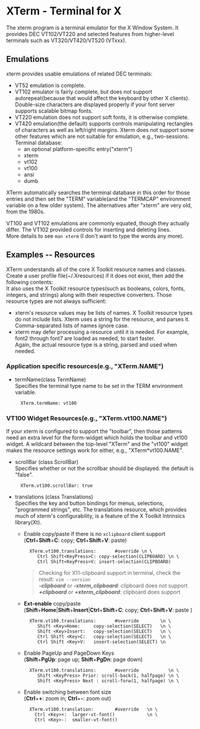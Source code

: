# XTerm - Terminal for X
  The xterm program is a terminal emulator for the X Window System. It provides DEC VT102/VT220 and selected features from higher-level terminals such as VT320/VT420/VT520 (VTxxx).  
  
  ## Emulations
  xterm provides usable emulations of related DEC terminals:
  * VT52 emulation is complete.
  * VT102 emulator is fairly complete, but does not support autorepeat(because that would affect the keyboard by other X clients).
    Double-size characters are displayed properly if your font server supports scalable bitmap fonts.
  * VT220 emulation does not support soft fonts, it is otherwise complete.
  * VT420 emulation(the default) supports controls manipulating rectangles of characters as well as left/right margins.
    Xterm does not support some other features which are not suitable for emulation, e.g., two-sessions.  
  Terminal database:
    * an optional platform-specific entry("xterm")
    * xterm
    * vt102
    * vt100
    * ansi
    * dumb
    
  XTerm automatically searches the terminal database in this order for those entries and then set the "TERM" variable(and the "TERMCAP" environment variable on a few older system). The alternatives after "xterm" are very old, from the 1980s.
   
  VT100 and VT102 emulations are commonly equated, though they actually differ. The VT102 provided controls for inserting and deleting lines.  
  More details to see `man xterm` (I don't want to type the words any more).
  
  ## Examples -- Resources
  XTerm understands all of the core X Toolkit resource names and classes.  
  Create a user profile file(~/.Xresources) if it does not exist, then add the following contents:   
  It also uses the X Toolkit resource types(such as booleans, colors, fonts, integers, and strings) along with their respective converters.
  Those resource types are not always sufficient:  
  * xterm's resource values may be lists of names. X Toolkit resource types do not include lists. Xterm uses a string for the resource, and parses it.  
  Comma-separated lists of names ignore case.    
  * xterm may defer processing a resource until it is needed. For example, font2 through font7 are loaded as needed, to start faster.  
  Again, the actual resource type is a string, parsed and used when needed.  
  
  ### Application specific resources(e.g., "XTerm.NAME")
  * termName(class TermName)  
    Specifies the terminal type name to be set in the TERM environment variable.
    ```
      XTerm.termName: vt100
    ```  
  
  ### VT100 Widget Resources(e.g., "XTerm.vt100.NAME") 
  If your xterm is configured to support the "toolbar", then those patterns need an extra level for the form-widget which holds the toolbar and vt100 widget. A wildcard between the top-level "XTerm" and the "vt100" widget makes the resource settings work for either, e.g., "XTerm*vt100.NAME".  
  * scrollBar (class ScrollBar)  
    Specifies whether or not the scrollbar should be displayed. the default is "false".  
    ```
      XTerm.vt100.scrollBar: true
    ```

  * translations (class Translations)  
    Specifies the key and button bindings for menus, selections, "programmed strings", etc. The translations resource, which provides much of xterm's configurability, is a feature of the X Toolkit Intrinsics library(Xt).  
    - Enable copy/paste if there is no `xclipboard` client support  
      (**Ctrl**+**Shift**+**C**: copy; **Ctrl**+**Shift**+**V**: paste)
      ```
        XTerm.vt100.translations:       #override \n \
           Ctrl Shift<KeyPress>C: copy-selection(CLIPBOARD) \n \
           Ctrl Shift<KeyPress>V: insert-selection(CLIPBOARD)
      ```
      > Checking for X11-clipboard support in terminal, check the result: ```vim --version```  
      > ***-clipboard*** or ***-xterm_clipboard***: clipboard does not support  
      > ***+clipboard*** or ***+xterm_clipboard***: clipboard does support
    - **Ext-enable** copy/paste  
        (**Shift**+**Home**|**Shift**+**Insert**|**Ctrl**+**Shift**+**C**: copy; **Ctrl**+**Shift**+**V**: paste )
      ```
        XTerm.vt100.translations:       #override        \n \
           Shift <Key>Home:     copy-selection(SELECT)   \n \
           Shift <Key>Insert:   copy-selection(SELECT)   \n \
           Ctrl Shift <Key>C:   copy-selection(SELECT)   \n \
           Ctrl Shift <Key>V:   insert-selection(SELECT) \n 
      ```
    - Enable PageUp and PageDown Keys  
      (**Shift**+**PgUp**: page up; **Shift**+**PgDn**: page down)
      ```
        XTerm.vt100.translations:       #override           \n \
           Shift <KeyPress> Prior: scroll-back(1, halfpage) \n \
           Shift <KeyPress> Next : scroll-forw(1, halfpage) \n \  
      ```
    - Enable switching between font size  
      (**Ctrl**+**+**: zoom in; **Ctrl**+**-**: zoom out)
      ```
        XTerm.vt100.translation:        #override   \n \
          Ctrl <Key>+:  larger-vt-font()            \n \
          Ctrl <Key>-:  smaller-vt-font()  
      ```
     
